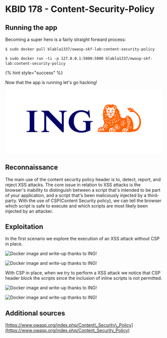 # KBID 178 - Content-Security-Policy

## Running the app

Becoming a super hero is a fairly straight forward process:

```text
$ sudo docker pull blabla1337/owasp-skf-lab:content-security-policy
```

```text
$ sudo docker run -ti -p 127.0.0.1:5000:5000 blabla1337/owasp-skf-lab:content-security-policy
```

{% hint style="success" %}

Now that the app is running let's go hacking! 

![Docker image and write-up thanks to ING!](.gitbook/assets/ING_Primary_Logo.png)

## Reconnaissance

The main use of the content security policy header is to, detect, report, and reject XSS attacks. The core issue in relation to XSS attacks is the browser's inability to distinguish between a script that's intended to be part of your application, and a script that's been maliciously injected by a third-party. With the use of CSP\(Content Security policy\), we can tell the browser which script is safe to execute and which scripts are most likely been injected by an attacker.

## Exploitation

In the first scenario we explore the execution of an XSS attack without CSP in place.

![Docker image and write-up thanks to ING!](.gitbook/assets/XSS%20without%20CSP.png)

![Docker image and write-up thanks to ING!](.gitbook/assets/XSS%20without%20CSP1.png)

With CSP in place, when we try to perform a XSS attack we notice that CSP header block the scripts since the inclusion of inline scripts is not permitted.

![Docker image and write-up thanks to ING!](.gitbook/assets/XSS%20with%20CSP.png)

![Docker image and write-up thanks to ING!](.gitbook/assets/XSS%20with%20CSP1.png)

## Additional sources

[https://www.owasp.org/index.php/Content\_Security\_Policy](https://www.owasp.org/index.php/Content_Security_Policy)

